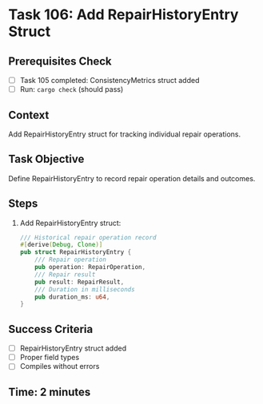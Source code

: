 # Task 106: Add RepairHistoryEntry Struct

## Prerequisites Check
- [ ] Task 105 completed: ConsistencyMetrics struct added
- [ ] Run: `cargo check` (should pass)

## Context
Add RepairHistoryEntry struct for tracking individual repair operations.

## Task Objective
Define RepairHistoryEntry to record repair operation details and outcomes.

## Steps
1. Add RepairHistoryEntry struct:
   ```rust
   /// Historical repair operation record
   #[derive(Debug, Clone)]
   pub struct RepairHistoryEntry {
       /// Repair operation
       pub operation: RepairOperation,
       /// Repair result
       pub result: RepairResult,
       /// Duration in milliseconds
       pub duration_ms: u64,
   }
   ```

## Success Criteria
- [ ] RepairHistoryEntry struct added
- [ ] Proper field types
- [ ] Compiles without errors

## Time: 2 minutes